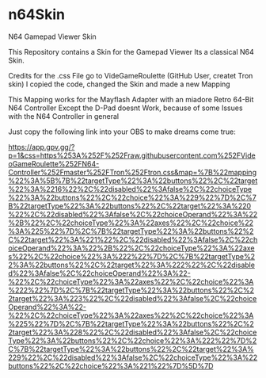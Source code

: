 # n64Skin
N64 Gamepad Viewer Skin


This Repository contains a Skin for the Gamepad Viewer
Its a classical N64 Skin.

Credits for the .css File go to VideGameRoulette (GitHub User, createt Tron skin)
I copied the code, changed the Skin and made a new Mapping

This Mapping works for the Mayflash Adapter with an miadore Retro 64-Bit N64 Controller
Except the D-Pad doesnt Work, because of some Issues with the N64 Controller in general


Just copy the following link into your OBS to make dreams come true:


https://app.gpv.gg/?p=1&css=https%253A%252F%252Fraw.githubusercontent.com%252FVideoGameRoulette%252FN64-Controller%252Fmaster%252FTron%252Ftron.css&map=%7B%22mapping%22%3A%5B%7B%22targetType%22%3A%22buttons%22%2C%22target%22%3A%2216%22%2C%22disabled%22%3Afalse%2C%22choiceType%22%3A%22buttons%22%2C%22choice%22%3A%229%22%7D%2C%7B%22targetType%22%3A%22buttons%22%2C%22target%22%3A%220%22%2C%22disabled%22%3Afalse%2C%22choiceOperand%22%3A%22%2B%22%2C%22choiceType%22%3A%22axes%22%2C%22choice%22%3A%225%22%7D%2C%7B%22targetType%22%3A%22buttons%22%2C%22target%22%3A%221%22%2C%22disabled%22%3Afalse%2C%22choiceOperand%22%3A%22%2B%22%2C%22choiceType%22%3A%22axes%22%2C%22choice%22%3A%222%22%7D%2C%7B%22targetType%22%3A%22buttons%22%2C%22target%22%3A%222%22%2C%22disabled%22%3Afalse%2C%22choiceOperand%22%3A%22-%22%2C%22choiceType%22%3A%22axes%22%2C%22choice%22%3A%222%22%7D%2C%7B%22targetType%22%3A%22buttons%22%2C%22target%22%3A%223%22%2C%22disabled%22%3Afalse%2C%22choiceOperand%22%3A%22-%22%2C%22choiceType%22%3A%22axes%22%2C%22choice%22%3A%225%22%7D%2C%7B%22targetType%22%3A%22buttons%22%2C%22target%22%3A%228%22%2C%22disabled%22%3Afalse%2C%22choiceType%22%3A%22buttons%22%2C%22choice%22%3A%222%22%7D%2C%7B%22targetType%22%3A%22buttons%22%2C%22target%22%3A%229%22%2C%22disabled%22%3Afalse%2C%22choiceType%22%3A%22buttons%22%2C%22choice%22%3A%221%22%7D%5D%7D
